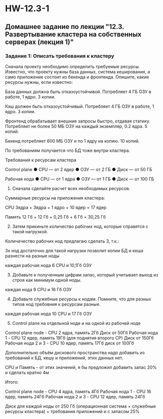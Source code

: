 # HW-12.3-1

## Домашнее задание по лекции "12.3. Развертывание кластера на собственных серверах (лекция 1)"

### Задание 1: Описать требования к кластеру

Сначала проекту необходимо определить требуемые ресурсы. 
Известно, что проекту нужны база данных, система кеширования, а само приложение состоит из бекенда и фронтенда. 
Опишите, какие ресурсы нужны, если известно:

База данных должна быть отказоустойчивой. Потребляет 4 ГБ ОЗУ в работе, 1 ядро. 3 копии.

Кэш должен быть отказоустойчивый. Потребляет 4 ГБ ОЗУ в работе, 1 ядро. 3 копии.

Фронтенд обрабатывает внешние запросы быстро, отдавая статику. Потребляет не более 50 МБ ОЗУ на каждый экземпляр, 0.2 ядра. 5 копий.

Бекенд потребляет 600 МБ ОЗУ и по 1 ядру на копию. 10 копий.

По требованиям получается что БД тоже внутри кластера.

Требования к ресурсам кластера


Control plane
● CPU — от 2 ядер
● ОЗУ — от 2 ГБ
● Диск — от 50 ГБ

Рабочая нода
● CPU — от 1 ядра
● ОЗУ — от 1 ГБ
● Диск — от 100 ГБ



1. Сначала сделайте расчет всех необходимых ресурсов.


Суммарные ресурсы на приложения кластера:

CPU  3ядра + 3ядра + 1 ядро + 10 ядер = 17 ядер

Память 12 Гб + 12 Гб + 0,25 Гб + 6 Гб = 30,25 Гб

2. Затем прикиньте количество рабочих нод, которые справятся с такой нагрузкой.

Количечество рабочих нод предлагаю сделать 3, т.к.:

  3х нод достаточно для такой нагрузки
  позволит копии БД и кеша разнести на разные ноды

каждая рабочая нода 6 CPU и 10,1Гб ОЗУ

3. Добавьте к полученным цифрам запас, который учитывает выход из строя как минимум одной ноды.

каждая нода 9 CPU и 16 Гб ОЗУ

4. Добавьте служебные ресурсы к нодам. Помните, что для разных типов нод требовния к ресурсам разные.


каждая рабочая нода 10 CPU и 17 Гб ОЗУ

5. Control plane на отдельной ноде и на одной из рабочей ноде

Control plane node - CPU 2 ядра, память 2Гб Диск от 50Гб
Рабочая нода 1 - CPU 12 ядер, память 19Гб (для поднятия второго СР) Диск от 150Гб
Рабочая нода 2 и 3 - CPU 10 ядер, память 17Гб диск от 100Гб

Дополнительно объём дискового пространства надо добавить из требований к БД, кешу и приложений, 
этих данных нет.

CPU и Память - от этих значений, я бы предложил добавить запас 20% и сделать кратно 4м

Итого:

Control plane node - CPU 4 ядра, память 4Гб
Рабочая нода 1 - CPU 16 ядер, память 24Гб
Рабочая нода 2 и 3 - CPU 12 ядер, память 24Гб

Диск для каждой ноды от 250 Гб (операционная система + служебные ресурсы кластера) + требования приложений и с запасом 25%




